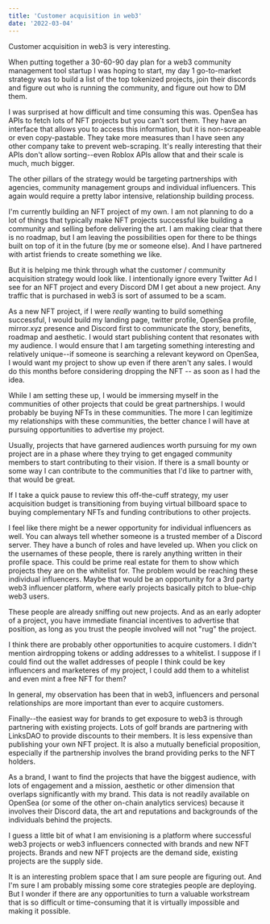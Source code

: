 ```yaml
---
title: 'Customer acquisition in web3'
date: '2022-03-04'
---
```


Customer acquisition in web3 is very interesting. 

When putting together a 30-60-90 day plan for a web3 community management tool startup I was hoping to start, my day 1 go-to-market strategy was to build a list of the top tokenized projects, join their discords and figure out who is running the community, and figure out how to DM them. 

I was surprised at how difficult and time consuming this was. OpenSea has APIs to fetch lots of NFT projects but you can't sort them. They have an interface that allows you to access this information, but it is non-scrapeable or even copy-pastable. They take more measures than I have seen any other company take to prevent web-scraping. It's really interesting that their APIs don't allow sorting--even Roblox APIs allow that and their scale is much, much bigger.

The other pillars of the strategy would be targeting partnerships with agencies, community management groups and individual influencers. This again would require a pretty labor intensive, relationship building process. 

I'm currently building an NFT project of my own. I am not planning to do a lot of things that typically make NFT projects successful like building a community and selling before delivering the art. I am making clear that there is no roadmap, but I am leaving the possibilities open for there to be things built on top of it in the future (by me or someone else). And I have partnered with artist friends to create something we like.

But it is helping me think through what the customer / community acquisition strategy would look like. I intentionally ignore every Twitter Ad I see for an NFT project and every Discord DM I get about a new project. Any traffic that is purchased in web3 is sort of assumed to be a scam. 

As a new NFT project, if I were <i>really</i> wanting to build something successful, I would build my landing page, twitter profile, OpenSea profile, mirror.xyz presence and Discord first to communicate the story, benefits, roadmap and aesthetic. I would start publishing content that resonates with my audience. I would ensure that I am targeting something interesting and relatively unique--if someone is searching a relevant keyword on OpenSea, I would want my project to show up even if there aren't any sales. I would do this months before considering dropping the NFT -- as soon as I had the idea. 

While I am setting these up, I would be immersing myself in the communities of other projects that could be great partnerships. I would probably be buying NFTs in these communities. The more I can legitimize my relationships with these communities, the better chance I will have at pursuing opportunities to advertise my project. 

Usually, projects that have garnered audiences worth pursuing for my own project are in a phase where they trying to get engaged community members to start contributing to their vision. If there is a small bounty or some way I can contribute to the communities that I'd like to partner with, that would be great. 

If I take a quick pause to review this off-the-cuff strategy, my user acquisition budget is transitioning from buying virtual billboard space to buying complementary NFTs and funding contributions to other projects.

I feel like there might be a newer opportunity for individual influencers as well. You can always tell whether someone is a trusted member of a Discord server. They have a bunch of roles and have leveled up. When you click on the usernames of these people, there is rarely anything written in their profile space. This could be prime real estate for them to show which projects they are on the whitelist for. The problem would be reaching these individual influencers. Maybe that would be an opportunity for a 3rd party web3 influencer platform, where early projects basically pitch to blue-chip web3 users.  

These people are already sniffing out new projects. And as an early adopter of a project, you have immediate financial incentives to advertise that position, as long as you trust the people involved will not "rug" the project.

I think there are probably other opportunities to acquire customers. I didn't mention airdropping tokens or adding addresses to a whitelist. I suppose if I could find out the wallet addresses of people I think could be key influencers and marketeres of my project, I could add them to a whitelist and even mint a free NFT for them? 

In general, my observation has been that in web3, influencers and personal relationships are more important than ever to acquire customers.

Finally--the easiest way for brands to get exposure to web3 is through partnering with existing projects. Lots of golf brands are partnering with LinksDAO to provide discounts to their members. It is less expensive than publishing your own NFT project. It is also a mutually beneficial proposition, especially if the partnership involves the brand providing perks to the NFT holders.

As a brand, I want to find the projects that have the biggest audience, with lots of engagement and a mission, aesthetic or other dimension that overlaps significantly with my brand. This data is not readily available on OpenSea (or some of the other on-chain analytics services) because it involves their Discord data, the art and reputations and backgrounds of the individuals behind the projects.

I guess a little bit of what I am envisioning is a platform where successful web3 projects or web3 influencers connected with brands and new NFT projects. Brands and new NFT projects are the demand side, existing projects are the supply side. 

It is an interesting problem space that I am sure people are figuring out. And I'm sure I am probably missing some core strategies people are deploying. But I wonder if there are any opportunities to turn a valuable workstream that is so difficult or time-consuming that it is virtually impossible and making it possible.
